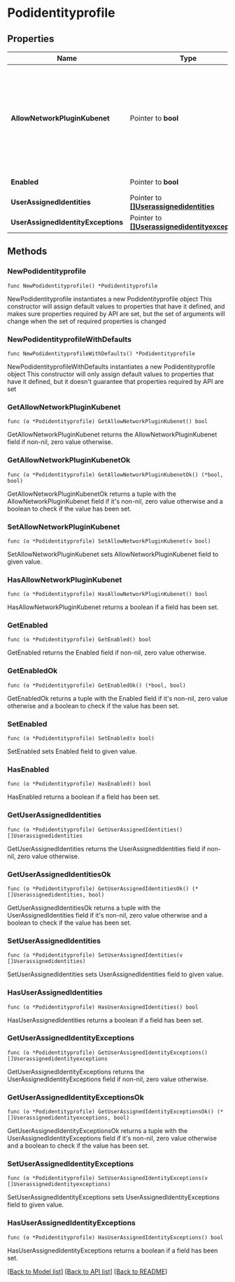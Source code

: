 # Podidentityprofile

## Properties

Name | Type | Description | Notes
------------ | ------------- | ------------- | -------------
**AllowNetworkPluginKubenet** | Pointer to **bool** | Running in Kubenet is disabled by default due to the security related nature of AAD Pod Identity and the risks of IP spoofing. See https://learn.microsoft.com/en-us/azure/aks/use-azure-ad-pod-identity#using-kubenet-network-plugin-with-azure-active-directory-pod-managed-identities for more information. | [optional] 
**Enabled** | Pointer to **bool** | Whether the pod identity addon is enabled. | [optional] 
**UserAssignedIdentities** | Pointer to [**[]Userassignedidentities**](Userassignedidentities.md) | The pod identities to use in the cluster. | [optional] 
**UserAssignedIdentityExceptions** | Pointer to [**[]Userassignedidentityexceptions**](Userassignedidentityexceptions.md) | The pod identity exceptions to allow. | [optional] 

## Methods

### NewPodidentityprofile

`func NewPodidentityprofile() *Podidentityprofile`

NewPodidentityprofile instantiates a new Podidentityprofile object
This constructor will assign default values to properties that have it defined,
and makes sure properties required by API are set, but the set of arguments
will change when the set of required properties is changed

### NewPodidentityprofileWithDefaults

`func NewPodidentityprofileWithDefaults() *Podidentityprofile`

NewPodidentityprofileWithDefaults instantiates a new Podidentityprofile object
This constructor will only assign default values to properties that have it defined,
but it doesn't guarantee that properties required by API are set

### GetAllowNetworkPluginKubenet

`func (o *Podidentityprofile) GetAllowNetworkPluginKubenet() bool`

GetAllowNetworkPluginKubenet returns the AllowNetworkPluginKubenet field if non-nil, zero value otherwise.

### GetAllowNetworkPluginKubenetOk

`func (o *Podidentityprofile) GetAllowNetworkPluginKubenetOk() (*bool, bool)`

GetAllowNetworkPluginKubenetOk returns a tuple with the AllowNetworkPluginKubenet field if it's non-nil, zero value otherwise
and a boolean to check if the value has been set.

### SetAllowNetworkPluginKubenet

`func (o *Podidentityprofile) SetAllowNetworkPluginKubenet(v bool)`

SetAllowNetworkPluginKubenet sets AllowNetworkPluginKubenet field to given value.

### HasAllowNetworkPluginKubenet

`func (o *Podidentityprofile) HasAllowNetworkPluginKubenet() bool`

HasAllowNetworkPluginKubenet returns a boolean if a field has been set.

### GetEnabled

`func (o *Podidentityprofile) GetEnabled() bool`

GetEnabled returns the Enabled field if non-nil, zero value otherwise.

### GetEnabledOk

`func (o *Podidentityprofile) GetEnabledOk() (*bool, bool)`

GetEnabledOk returns a tuple with the Enabled field if it's non-nil, zero value otherwise
and a boolean to check if the value has been set.

### SetEnabled

`func (o *Podidentityprofile) SetEnabled(v bool)`

SetEnabled sets Enabled field to given value.

### HasEnabled

`func (o *Podidentityprofile) HasEnabled() bool`

HasEnabled returns a boolean if a field has been set.

### GetUserAssignedIdentities

`func (o *Podidentityprofile) GetUserAssignedIdentities() []Userassignedidentities`

GetUserAssignedIdentities returns the UserAssignedIdentities field if non-nil, zero value otherwise.

### GetUserAssignedIdentitiesOk

`func (o *Podidentityprofile) GetUserAssignedIdentitiesOk() (*[]Userassignedidentities, bool)`

GetUserAssignedIdentitiesOk returns a tuple with the UserAssignedIdentities field if it's non-nil, zero value otherwise
and a boolean to check if the value has been set.

### SetUserAssignedIdentities

`func (o *Podidentityprofile) SetUserAssignedIdentities(v []Userassignedidentities)`

SetUserAssignedIdentities sets UserAssignedIdentities field to given value.

### HasUserAssignedIdentities

`func (o *Podidentityprofile) HasUserAssignedIdentities() bool`

HasUserAssignedIdentities returns a boolean if a field has been set.

### GetUserAssignedIdentityExceptions

`func (o *Podidentityprofile) GetUserAssignedIdentityExceptions() []Userassignedidentityexceptions`

GetUserAssignedIdentityExceptions returns the UserAssignedIdentityExceptions field if non-nil, zero value otherwise.

### GetUserAssignedIdentityExceptionsOk

`func (o *Podidentityprofile) GetUserAssignedIdentityExceptionsOk() (*[]Userassignedidentityexceptions, bool)`

GetUserAssignedIdentityExceptionsOk returns a tuple with the UserAssignedIdentityExceptions field if it's non-nil, zero value otherwise
and a boolean to check if the value has been set.

### SetUserAssignedIdentityExceptions

`func (o *Podidentityprofile) SetUserAssignedIdentityExceptions(v []Userassignedidentityexceptions)`

SetUserAssignedIdentityExceptions sets UserAssignedIdentityExceptions field to given value.

### HasUserAssignedIdentityExceptions

`func (o *Podidentityprofile) HasUserAssignedIdentityExceptions() bool`

HasUserAssignedIdentityExceptions returns a boolean if a field has been set.


[[Back to Model list]](../README.md#documentation-for-models) [[Back to API list]](../README.md#documentation-for-api-endpoints) [[Back to README]](../README.md)


